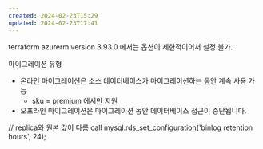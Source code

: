 ```yaml
---
created: 2024-02-23T15:29
updated: 2024-02-23T17:41
---
```

terraform azurerm version 3.93.0 에서는 옵션이 제한적이어서 설정 불가.

마이그레이션 유형
- 온라인 마이그레이션은 소스 데이터베이스가 마이그레이션하는 동안 계속 사용 가능
	- sku = premium 에서만 지원
- 오프라인 마이그레이션은 마이그레이션 동안 데이터베이스 접근이 중단됩니다.

// replica와 원본 값이 다름
call mysql.rds_set_configuration('binlog retention hours', 24);